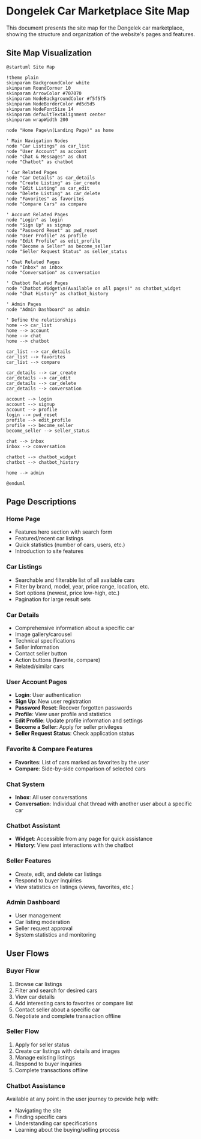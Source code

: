 # Dongelek Car Marketplace Site Map

This document presents the site map for the Dongelek car marketplace, showing the structure and organization of the website's pages and features.

## Site Map Visualization

```plantuml
@startuml Site Map

!theme plain
skinparam BackgroundColor white
skinparam RoundCorner 10
skinparam ArrowColor #707070
skinparam NodeBackgroundColor #f5f5f5
skinparam NodeBorderColor #d5d5d5
skinparam NodeFontSize 14
skinparam defaultTextAlignment center
skinparam wrapWidth 200

node "Home Page\n(Landing Page)" as home

' Main Navigation Nodes
node "Car Listings" as car_list
node "User Account" as account
node "Chat & Messages" as chat
node "Chatbot" as chatbot

' Car Related Pages
node "Car Details" as car_details
node "Create Listing" as car_create
node "Edit Listing" as car_edit
node "Delete Listing" as car_delete
node "Favorites" as favorites
node "Compare Cars" as compare

' Account Related Pages
node "Login" as login
node "Sign Up" as signup
node "Password Reset" as pwd_reset
node "User Profile" as profile
node "Edit Profile" as edit_profile
node "Become a Seller" as become_seller
node "Seller Request Status" as seller_status

' Chat Related Pages
node "Inbox" as inbox
node "Conversation" as conversation

' Chatbot Related Pages
node "Chatbot Widget\n(Available on all pages)" as chatbot_widget
node "Chat History" as chatbot_history

' Admin Pages
node "Admin Dashboard" as admin

' Define the relationships
home --> car_list
home --> account
home --> chat
home --> chatbot

car_list --> car_details
car_list --> favorites
car_list --> compare

car_details --> car_create
car_details --> car_edit
car_details --> car_delete
car_details --> conversation

account --> login
account --> signup
account --> profile
login --> pwd_reset
profile --> edit_profile
profile --> become_seller
become_seller --> seller_status

chat --> inbox
inbox --> conversation

chatbot --> chatbot_widget
chatbot --> chatbot_history

home --> admin

@enduml
```

## Page Descriptions

### Home Page
- Features hero section with search form
- Featured/recent car listings
- Quick statistics (number of cars, users, etc.)
- Introduction to site features

### Car Listings
- Searchable and filterable list of all available cars
- Filter by brand, model, year, price range, location, etc.
- Sort options (newest, price low-high, etc.)
- Pagination for large result sets

### Car Details
- Comprehensive information about a specific car
- Image gallery/carousel
- Technical specifications
- Seller information
- Contact seller button
- Action buttons (favorite, compare)
- Related/similar cars

### User Account Pages
- **Login**: User authentication
- **Sign Up**: New user registration
- **Password Reset**: Recover forgotten passwords
- **Profile**: View user profile and statistics
- **Edit Profile**: Update profile information and settings
- **Become a Seller**: Apply for seller privileges
- **Seller Request Status**: Check application status

### Favorite & Compare Features
- **Favorites**: List of cars marked as favorites by the user
- **Compare**: Side-by-side comparison of selected cars

### Chat System
- **Inbox**: All user conversations
- **Conversation**: Individual chat thread with another user about a specific car

### Chatbot Assistant
- **Widget**: Accessible from any page for quick assistance
- **History**: View past interactions with the chatbot

### Seller Features
- Create, edit, and delete car listings
- Respond to buyer inquiries
- View statistics on listings (views, favorites, etc.)

### Admin Dashboard
- User management
- Car listing moderation
- Seller request approval
- System statistics and monitoring

## User Flows

### Buyer Flow
1. Browse car listings
2. Filter and search for desired cars
3. View car details
4. Add interesting cars to favorites or compare list
5. Contact seller about a specific car
6. Negotiate and complete transaction offline

### Seller Flow
1. Apply for seller status
2. Create car listings with details and images
3. Manage existing listings
4. Respond to buyer inquiries
5. Complete transactions offline

### Chatbot Assistance
Available at any point in the user journey to provide help with:
- Navigating the site
- Finding specific cars
- Understanding car specifications
- Learning about the buying/selling process

